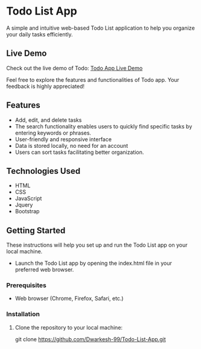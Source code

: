 # Todo List App

A simple and intuitive web-based Todo List application to help you organize your daily tasks efficiently.


## Live Demo

Check out the live demo of Todo: [Todo App Live Demo](https://codepen.io/Dwarkesh/full/vYbQzEd)

Feel free to explore the features and functionalities of Todo app. Your feedback is highly appreciated!


## Features

- Add, edit, and delete tasks
- The search functionality enables users to quickly find specific tasks by entering keywords or phrases.
- User-friendly and responsive interface
- Data is stored locally, no need for an account
- Users can sort tasks facilitating better organization.

## Technologies Used

- HTML
- CSS
- JavaScript
- Jquery
- Bootstrap

## Getting Started

These instructions will help you set up and run the Todo List app on your local machine.
- Launch the Todo List app by opening the index.html file in your preferred web browser.

### Prerequisites

- Web browser (Chrome, Firefox, Safari, etc.)

### Installation

1. Clone the repository to your local machine:

   git clone https://github.com/Dwarkesh-99/Todo-List-App.git
